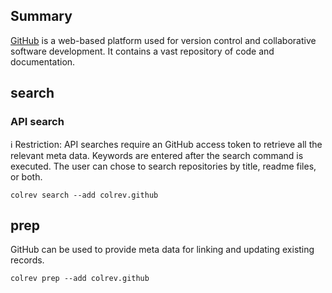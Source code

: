## Summary
[GitHub](https://github.com/) is a web-based platform used for version control and collaborative software development. It contains a vast repository of code and documentation.

## search
### API search
ℹ️ Restriction: API searches require an GitHub access token to retrieve all the relevant meta data.
Keywords are entered after the search command is executed. The user can chose to search repositories by title, readme files, or both.
```
colrev search --add colrev.github
```

## prep
GitHub can be used to provide meta data for linking and updating existing records.
```
colrev prep --add colrev.github
```
